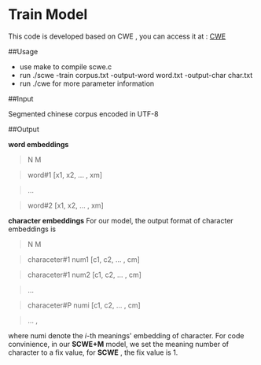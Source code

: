 # Train Model

 This code is developed based on CWE , you can access it at : [CWE](https://github.com/Leonard-Xu/CWE)
 
##Usage
- use make to compile scwe.c
- run ./scwe -train corpus.txt -output-word word.txt -output-char char.txt
- run ./cwe for more parameter information

 ##Input
 
 Segmented chinese corpus encoded in UTF-8
 
 ##Output
 
 **word embeddings**

 > N M
 
 > word#1 [x1, x2, ... , xm]
 
 > ...
 
 > word#2 [x1, x2, ... , xm]
   
  **character embeddings**
  For our model, the output format of character embeddings is
  
  > N M
  
  >characeter#1 num1 [c1, c2, ... , cm]
  
  >characeter#1 num2 [c1, c2, ... , cm]
  
  >...
  
  >characeter#P numi [c1, c2, ... , cm]
  
  >...
  ,
  
  where numi denote the *i*-th meanings' embedding of character. For code convinience, in our **SCWE+M** model, we set the
  meaning number of character to a fix value, for **SCWE** , the fix value is 1.
 
 
